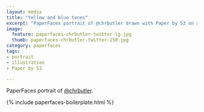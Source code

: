 ```yaml
---
layout: media
title: "Yellow and blue tones"
excerpt: "PaperFaces portrait of @chrbutler drawn with Paper by 53 on an iPad."
image: 
  feature: paperfaces-chrbutler-twitter-lg.jpg
  thumb: paperfaces-chrbutler-twitter-150.jpg
category: paperfaces
tags: 
- portrait
- illustration
- Paper by 53

---
```


PaperFaces portrait of [@chrbutler](http://twitter.com/chrbutler).

{% include paperfaces-boilerplate.html %}